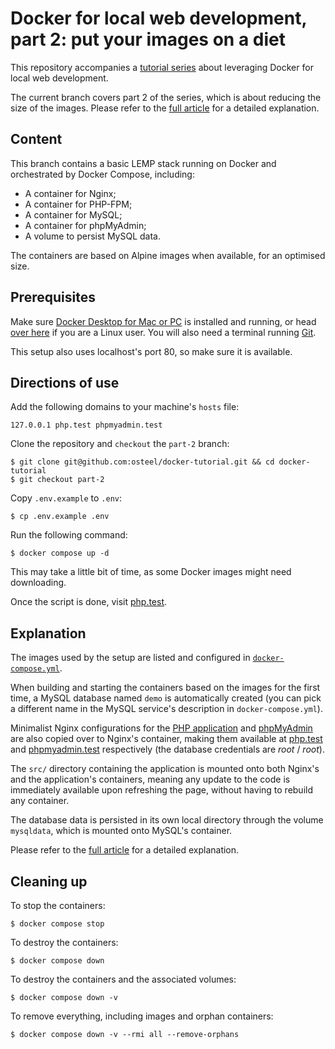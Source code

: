 # Docker for local web development, part 2: put your images on a diet

This repository accompanies a [tutorial series](https://tech.osteel.me/posts/docker-for-local-web-development-why-should-you-care "Docker for local web development, introduction: why should you care?") about leveraging Docker for local web development.

The current branch covers part 2 of the series, which is about reducing the size of the images. Please refer to the [full article](https://tech.osteel.me/posts/docker-for-local-web-development-part-2-put-your-images-on-a-diet "Docker for local web development, part 2: put your images on a diet") for a detailed explanation.

## Content

This branch contains a basic LEMP stack running on Docker and orchestrated by Docker Compose, including:

* A container for Nginx;
* A container for PHP-FPM;
* A container for MySQL;
* A container for phpMyAdmin;
* A volume to persist MySQL data.

The containers are based on Alpine images when available, for an optimised size.

## Prerequisites

Make sure [Docker Desktop for Mac or PC](https://www.docker.com/products/docker-desktop) is installed and running, or head [over here](https://docs.docker.com/install/) if you are a Linux user. You will also need a terminal running [Git](https://git-scm.com/).

This setup also uses localhost's port 80, so make sure it is available.

## Directions of use

Add the following domains to your machine's `hosts` file:

```
127.0.0.1 php.test phpmyadmin.test
```

Clone the repository and `checkout` the `part-2` branch:

```
$ git clone git@github.com:osteel/docker-tutorial.git && cd docker-tutorial
$ git checkout part-2
```

Copy `.env.example` to `.env`:

```
$ cp .env.example .env
```

Run the following command:

```
$ docker compose up -d
```

This may take a little bit of time, as some Docker images might need downloading.

Once the script is done, visit [php.test](http://php.test).

## Explanation

The images used by the setup are listed and configured in [`docker-compose.yml`](https://github.com/osteel/docker-tutorial/blob/part-2/docker-compose.yml).

When building and starting the containers based on the images for the first time, a MySQL database named `demo` is automatically created (you can pick a different name in the MySQL service's description in `docker-compose.yml`).

Minimalist Nginx configurations for the [PHP application](https://github.com/osteel/docker-tutorial/blob/part-2/.docker/nginx/conf.d/php.conf) and [phpMyAdmin](https://github.com/osteel/docker-tutorial/blob/part-2/.docker/nginx/conf.d/phpmyadmin.conf) are also copied over to Nginx's container, making them available at [php.test](http://php.test) and [phpmyadmin.test](http://phpmyadmin.test) respectively (the database credentials are *root* / *root*).

The `src/` directory containing the application is mounted onto both Nginx's and the application's containers, meaning any update to the code is immediately available upon refreshing the page, without having to rebuild any container.

The database data is persisted in its own local directory through the volume `mysqldata`, which is mounted onto MySQL's container.

Please refer to the [full article](https://tech.osteel.me/posts/docker-for-local-web-development-part-2-put-your-images-on-a-diet "Docker for local web development, part 2: put your images on a diet") for a detailed explanation.

## Cleaning up

To stop the containers:

```
$ docker compose stop
```

To destroy the containers:

```
$ docker compose down
```

To destroy the containers and the associated volumes:

```
$ docker compose down -v
```

To remove everything, including images and orphan containers:

```
$ docker compose down -v --rmi all --remove-orphans
```
